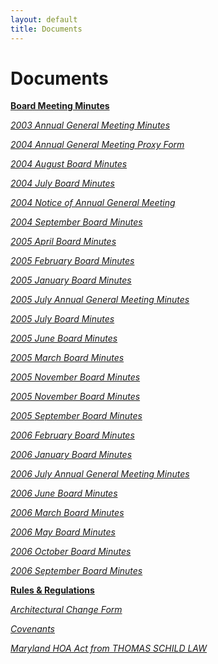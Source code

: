 ```yaml
---
layout: default
title: Documents
---
```


<h1>Documents</h1>
<b><u>Board Meeting Minutes</u></b>
<p>
<i><a href="/downloads/2003_07_annual_general_meeting_minutes.doc">2003 Annual General Meeting Minutes</a></i>
<p>
<i><a href="/downloads/2004_06_annualgeneralmeeting_proxy_form.doc">2004 Annual General Meeting Proxy Form</a></i>
<p>
<i><a href="/downloads/2004_08_august_minutes.doc">2004 August Board Minutes</a></i>
<p>
<i><a href="/downloads/2004_07_july_minutes.doc">2004 July Board Minutes</a></i>
<p>
<i><a href="/downloads/2004_06_notice_of_annual_general_meeting.doc">2004 Notice of Annual General Meeting</a></i>
<p>
<i><a href="/downloads/2004_09_september_minutes.doc">2004 September Board Minutes</a></i>
<p>
<i><a href="/downloads/2005_04_april_minutes.doc">2005 April Board Minutes</a></i>
<p>
<i><a href="/downloads/2005_02_february_minutes.doc">2005 February Board Minutes
</a></i>
<p>
<i><a href="/downloads/2005_01_january_minutes.doc">2005 January Board Minutes
</a></i>
<p>
<i><a href="/downloads/2005_07_july_annual_general_meeting_minutes.doc">2005 July Annual General Meeting Minutes
</a></i>
<p>
<i><a href="/downloads/2005_07_july_minutes.doc">2005 July Board Minutes
</a></i>
<p>
<i><a href="/downloads/2005_06_june_minutes.doc">2005 June Board Minutes
</a></i>
<p>
<i><a href="/downloads/2005_03_march_minutes.doc">2005 March Board Minutes
</a></i>
<p>
<i><a href="/downloads/2005_11b_november_minutes.doc">2005 November Board Minutes
</a></i>
<p>
<i><a href="/downloads/2005_11a_november_minutes.doc">2005 November Board Minutes
</a></i>
<p>
<i><a href="/downloads/ 2005_09_september_minutes.doc">2005 September Board Minutes
</a></i>
<p>
<i><a href="/downloads/ 2006_02_february_minutes.doc">2006 February Board Minutes
</a></i>
<p>
<i><a href="/downloads/2006_01_january_minutes.doc">2006 January Board Minutes
</a></i>
<p>
<i><a href="/downloads/2006_07_july_annualgeneralmeeting_minutes.doc">2006 July Annual General Meeting Minutes
</a></i>
<p>
<i><a href="/downloads/ 2006_06_june_minutes.doc">2006 June Board Minutes
</a></i>
<p>
<i><a href="/downloads/2006_03_march_minutes.doc">2006 March Board Minutes
</a></i>
<p>
<i><a href="/downloads/2006_05_may_minutes.doc">2006 May Board Minutes
</a></i>
<p>
<i><a href="/downloads/ 2006_10_october_minutes.doc">2006 October Board Minutes
</a></i>
<p>
<i><a href="/downloads/2006_09_september_minutes.doc">2006 September Board Minutes
</a></i>
<p>
<b><u>Rules & Regulations</u></b>
<p>
<p>
<i><a href="/downloads/argyle_hoa_architectural_change_request_0303.doc">Architectural Change Form</a></i>
<p>
<p>
<i><a href="/downloads/avhoa_convenats_conditions_restrictions.doc">Covenants</a></i>
<p>
<p>
<p>
<i><a href="/downloads/md.hoa_20act.pdf">Maryland HOA Act from THOMAS SCHILD LAW</a></i>